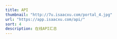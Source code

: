 ```yaml
---
title: API
thumbnail: "http://7u.isaacxu.com/portal_4.jpg"
url: "https://app.isaacxu.com/api/"
sort: 4
description: 在线API汇总
---
```

